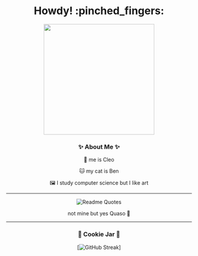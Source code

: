 <h1 align="center">
  Howdy! :pinched_fingers:
</h1>

<div align="center">
  <img src="https://media.giphy.com/media/26nfpcs5hyJ18hSRW/giphy.gif" width="300"/>
  <h3>✨ About Me ✨</h3>
  
  :deciduous_tree: me is Cleo
  
  :cat: my cat is Ben

  :framed_picture: I study computer science but I like art

  ---
  
  ![Readme Quotes](https://quotes-github-readme.vercel.app/api?type=vertical&theme=dracula&quote=%20Quaso%20)
  
  not mine but yes Quaso 🥐
  
  ---

  ### 🍪 Cookie Jar 🍪
  
  [![GitHub Streak](https://github-readme-streak-stats.herokuapp.com?user=bluushet&theme=duskfox&hide_border=true)]
  
</div>
